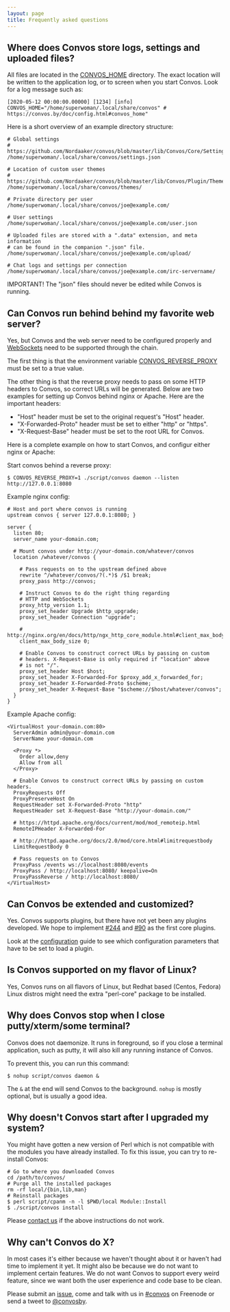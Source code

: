 ```yaml
---
layout: page
title: Frequently asked questions
---
```


<ul class="toc"></ul>

## Where does Convos store logs, settings and uploaded files?

All files are located in the [CONVOS_HOME](./config#convos_home) directory.
The exact location will be written to the application log, or to screen
when you start Convos. Look for a log message such as:

    [2020-05-12 00:00:00.00000] [1234] [info] CONVOS_HOME="/home/superwoman/.local/share/convos" # https://convos.by/doc/config.html#convos_home"

Here is a short overview of an example directory structure:

    # Global settings
    # https://github.com/Nordaaker/convos/blob/master/lib/Convos/Core/Settings.pm#L126
    /home/superwoman/.local/share/convos/settings.json

    # Location of custom user themes
    # https://github.com/Nordaaker/convos/blob/master/lib/Convos/Plugin/Themes.pm#L91
    /home/superwoman/.local/share/convos/themes/

    # Private directory per user
    /home/superwoman/.local/share/convos/joe@example.com/

    # User settings
    /home/superwoman/.local/share/convos/joe@example.com/user.json

    # Uploaded files are stored with a ".data" extension, and meta information
    # can be found in the companion ".json" file.
    /home/superwoman/.local/share/convos/joe@example.com/upload/

    # Chat logs and settings per connection
    /home/superwoman/.local/share/convos/joe@example.com/irc-servername/

IMPORTANT! The "json" files should never be edited while Convos is running.

## Can Convos run behind behind my favorite web server?

Yes, but Convos and the web server need to be configured properly and
[WebSockets](https://www.websocket.org/) need to be supported through the
chain.

The first thing is that the environment variable
[CONVOS_REVERSE_PROXY](/doc/config.html#CONVOS_REVERSE_PROXY) must be set to a
true value.

The other thing is that the reverse proxy needs to pass on some HTTP headers to
Convos, so correct URLs will be generated. Below are two examples for
setting up Convos behind nginx or Apache. Here are the important headers:

* "Host" header must be set to the original request's "Host" header.
* "X-Forwarded-Proto" header must be set to either "http" or "https".
* "X-Request-Base" header must be set to the root URL for Convos.

Here is a complete example on how to start Convos, and configur either nginx
or Apache:

Start convos behind a reverse proxy:

    $ CONVOS_REVERSE_PROXY=1 ./script/convos daemon --listen http://127.0.0.1:8080

Example nginx config:

    # Host and port where convos is running
    upstream convos { server 127.0.0.1:8080; }

    server {
      listen 80;
      server_name your-domain.com;

      # Mount convos under http://your-domain.com/whatever/convos
      location /whatever/convos {

        # Pass requests on to the upstream defined above
        rewrite ^/whatever/convos/?(.*)$ /$1 break;
        proxy_pass http://convos;

        # Instruct Convos to do the right thing regarding
        # HTTP and WebSockets
        proxy_http_version 1.1;
        proxy_set_header Upgrade $http_upgrade;
        proxy_set_header Connection "upgrade";

        # http://nginx.org/en/docs/http/ngx_http_core_module.html#client_max_body_size
        client_max_body_size 0;

        # Enable Convos to construct correct URLs by passing on custom
        # headers. X-Request-Base is only required if "location" above
        # is not "/".
        proxy_set_header Host $host;
        proxy_set_header X-Forwarded-For $proxy_add_x_forwarded_for;
        proxy_set_header X-Forwarded-Proto $scheme;
        proxy_set_header X-Request-Base "$scheme://$host/whatever/convos";
      }
    }

Example Apache config:

    <VirtualHost your-domain.com:80>
      ServerAdmin admin@your-domain.com
      ServerName your-domain.com

      <Proxy *>
        Order allow,deny
        Allow from all
      </Proxy>

      # Enable Convos to construct correct URLs by passing on custom headers.
      ProxyRequests Off
      ProxyPreserveHost On
      RequestHeader set X-Forwarded-Proto "http"
      RequestHeader set X-Request-Base "http://your-domain.com/"

      # https://httpd.apache.org/docs/current/mod/mod_remoteip.html
      RemoteIPHeader X-Forwarded-For

      # http://httpd.apache.org/docs/2.0/mod/core.html#limitrequestbody
      LimitRequestBody 0

      # Pass requests on to Convos
      ProxyPass /events ws://localhost:8080/events
      ProxyPass / http://localhost:8080/ keepalive=On
      ProxyPassReverse / http://localhost:8080/
    </VirtualHost>

## Can Convos be extended and customized?

Yes. Convos supports plugins, but there have not yet been any plugins
developed. We hope to implement
[#244](https://github.com/Nordaaker/convos/issues/244) and
[#90](https://github.com/Nordaaker/convos/issues/90) as the first core
plugins.

Look at the [configuration](/doc/config.html) guide to see which configuration
parameters that have to be set to load a plugin.

## Is Convos supported on my flavor of Linux?

Yes, Convos runs on all flavors of Linux, but Redhat based (Centos, Fedora)
Linux distros might need the extra "perl-core" package to be installed.

## Why does Convos stop when I close putty/xterm/some terminal?

Convos does not daemonize. It runs in foreground, so if you close a terminal
application, such as putty, it will also kill any running instance of Convos.

To prevent this, you can run this command:

    $ nohup script/convos daemon &

The `&` at the end will send Convos to the background. `nohup` is mostly
optional, but is usually a good idea.

## Why doesn't Convos start after I upgraded my system?

You might have gotten a new version of Perl which is not compatible with the
modules you have already installed. To fix this issue, you can try to
re-install Convos:

    # Go to where you downloaded Convos
    cd /path/to/convos/
    # Purge all the installed packages
    rm -rf local/{bin,lib,man}
    # Reinstall packages
    $ perl script/cpanm -n -l $PWD/local Module::Install
    $ ./script/convos install

Please [contact us](/doc/#get-in-touch) if the above instructions do not work.

## Why can't Convos do X?

In most cases it's either because we haven't thought about it or haven't had
time to implement it yet. It might also be because we do not want to implement
certain features. We do not want Convos to support every weird feature, since
we want both the user experience and code base to be clean.

Please submit an [issue](https://github.com/Nordaaker/convos/issues), come
and talk with us in [#convos](irc://chat.freenode.net:6697/#convos) on
Freenode or send a tweet to [@convosby](https://twitter.com/convosby).
